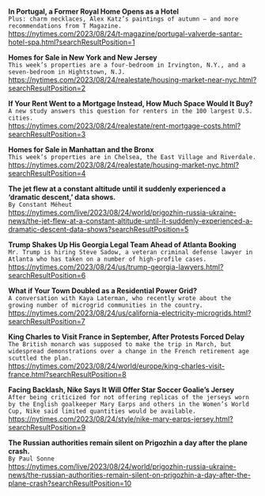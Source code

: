 **In Portugal, a Former Royal Home Opens as a Hotel**\
`Plus: charm necklaces, Alex Katz’s paintings of autumn — and more recommendations from T Magazine.`\
https://nytimes.com/2023/08/24/t-magazine/portugal-valverde-santar-hotel-spa.html?searchResultPosition=1

**Homes for Sale in New York and New Jersey**\
`This week’s properties are a four-bedroom in Irvington, N.Y., and a seven-bedroom in Hightstown, N.J.`\
https://nytimes.com/2023/08/24/realestate/housing-market-near-nyc.html?searchResultPosition=2

**If Your Rent Went to a Mortgage Instead, How Much Space Would It Buy?**\
`A new study answers this question for renters in the 100 largest U.S. cities.`\
https://nytimes.com/2023/08/24/realestate/rent-mortgage-costs.html?searchResultPosition=3

**Homes for Sale in Manhattan and the Bronx**\
`This week’s properties are in Chelsea, the East Village and Riverdale.`\
https://nytimes.com/2023/08/24/realestate/housing-market-nyc.html?searchResultPosition=4

**The jet flew at a constant altitude until it suddenly experienced a ‘dramatic descent,’ data shows.**\
`By Constant Méheut`\
https://nytimes.com/live/2023/08/24/world/prigozhin-russia-ukraine-news/the-jet-flew-at-a-constant-altitude-until-it-suddenly-experienced-a-dramatic-descent-data-shows?searchResultPosition=5

**Trump Shakes Up His Georgia Legal Team Ahead of Atlanta Booking**\
`Mr. Trump is hiring Steve Sadow, a veteran criminal defense lawyer in Atlanta who has taken on a number of high-profile cases.`\
https://nytimes.com/2023/08/24/us/trump-georgia-lawyers.html?searchResultPosition=6

**What if Your Town Doubled as a Residential Power Grid?**\
`A conversation with Kaya Laterman, who recently wrote about the growing number of microgrid communities in the country.`\
https://nytimes.com/2023/08/24/us/california-electricity-microgrids.html?searchResultPosition=7

**King Charles to Visit France in September, After Protests Forced Delay**\
`The British monarch was supposed to make the trip in March, but widespread demonstrations over a change in the French retirement age scuttled the plan.`\
https://nytimes.com/2023/08/24/world/europe/king-charles-visit-france.html?searchResultPosition=8

**Facing Backlash, Nike Says It Will Offer Star Soccer Goalie’s Jersey**\
`After being criticized for not offering replicas of the jerseys worn by the English goalkeeper Mary Earps and others in the Women’s World Cup, Nike said limited quantities would be available.`\
https://nytimes.com/2023/08/24/style/nike-mary-earps-jersey.html?searchResultPosition=9

**The Russian authorities remain silent on Prigozhin a day after the plane crash.**\
`By Paul Sonne`\
https://nytimes.com/live/2023/08/24/world/prigozhin-russia-ukraine-news/the-russian-authorities-remain-silent-on-prigozhin-a-day-after-the-plane-crash?searchResultPosition=10

